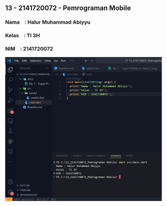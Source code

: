 ## 13 - 2141720072 - Pemrograman Mobile

### Nama &ensp; : Halur Muhammad Abiyyu
### Kelas &ensp; : TI 3H
### NIM &ensp; : 2141720072

![Screenshot nama](docs/nama.png)